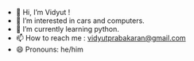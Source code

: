 - 👋 Hi, I’m Vidyut !
- 👀 I’m interested in cars and computers.
- 🌱 I’m currently learning python.
- 📫 How to reach me : vidyutprabakaran@gmail.com
- 😄 Pronouns: he/him

<!---
VidyutPrabakaran1/VidyutPrabakaran1 is a ✨ special ✨ repository because its `README.md` (this file) appears on your GitHub profile.
You can click the Preview link to take a look at your changes.
--->
